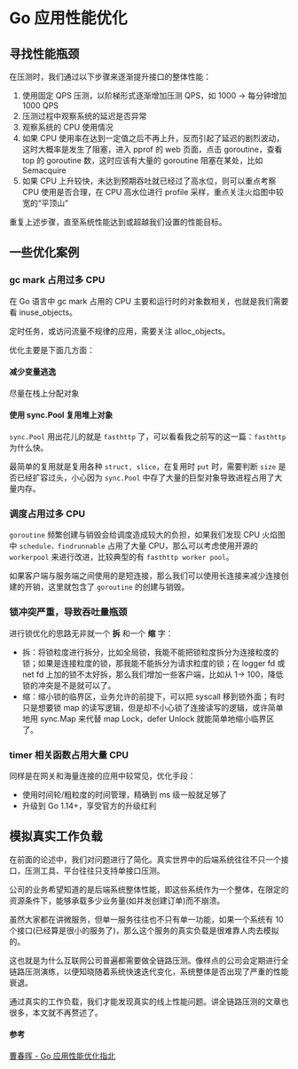 # Go 应用性能优化



## 寻找性能瓶颈

在压测时，我们通过以下步骤来逐渐提升接口的整体性能：

1. 使用固定 QPS 压测，以阶梯形式逐渐增加压测 QPS，如 1000 -> 每分钟增加 1000 QPS
2. 压测过程中观察系统的延迟是否异常
3. 观察系统的 CPU 使用情况
4. 如果 CPU 使用率在达到一定值之后不再上升，反而引起了延迟的剧烈波动，这时大概率是发生了阻塞，进入 pprof 的 web 页面，点击 goroutine，查看 top 的 goroutine 数，这时应该有大量的 goroutine 阻塞在某处，比如 Semacquire
5. 如果 CPU 上升较快，未达到预期吞吐就已经过了高水位，则可以重点考察 CPU 使用是否合理，在 CPU 高水位进行 profile 采样，重点关注火焰图中较宽的“平顶山”

重复上述步骤，直至系统性能达到或超越我们设置的性能目标。





## 一些优化案例

### gc mark 占用过多 CPU

在 Go 语言中 gc mark 占用的 CPU 主要和运行时的对象数相关，也就是我们需要看 inuse_objects。

定时任务，或访问流量不规律的应用，需要关注 alloc_objects。

优化主要是下面几方面：



#### 减少变量逃逸

尽量在栈上分配对象



#### 使用 sync.Pool 复用堆上对象

`sync.Pool` 用出花儿的就是 `fasthttp` 了，可以看看我之前写的这一篇：`fasthttp` 为什么快。

最简单的复用就是复用各种 `struct, slice`，在复用时 `put` 时，需要判断 `size` 是否已经扩容过头，小心因为 `sync.Pool` 中存了大量的巨型对象导致进程占用了大量内存。



### 调度占用过多 CPU

`goroutine` 频繁创建与销毁会给调度造成较大的负担，如果我们发现 CPU 火焰图中 `schedule，findrunnable` 占用了大量 CPU，那么可以考虑使用开源的 `workerpool` 来进行改进，比较典型的有 `fasthttp worker pool`。

如果客户端与服务端之间使用的是短连接，那么我们可以使用长连接来减少连接创建的开销，这里就包含了 `goroutine` 的创建与销毁。



### 锁冲突严重，导致吞吐量瓶颈

进行锁优化的思路无非就一个 **拆** 和一个 **缩** 字：

- 拆：将锁粒度进行拆分，比如全局锁，我能不能把锁粒度拆分为连接粒度的锁；如果是连接粒度的锁，那我能不能拆分为请求粒度的锁；在 logger fd 或 net fd 上加的锁不太好拆，那么我们增加一些客户端，比如从 1-> 100，降低锁的冲突是不是就可以了。
- 缩：缩小锁的临界区，业务允许的前提下，可以把 syscall 移到锁外面；有时只是想要锁 map 的读写逻辑，但是却不小心锁了连接读写的逻辑，或许简单地用 sync.Map 来代替 map Lock，defer Unlock 就能简单地缩小临界区了。



### timer 相关函数占用大量 CPU

同样是在网关和海量连接的应用中较常见，优化手段：

- 使用时间轮/粗粒度的时间管理，精确到 ms 级一般就足够了
- 升级到 Go 1.14+，享受官方的升级红利



## 模拟真实工作负载

在前面的论述中，我们对问题进行了简化。真实世界中的后端系统往往不只一个接口，压测工具、平台往往只支持单接口压测。

公司的业务希望知道的是后端系统整体性能，即这些系统作为一个整体，在限定的资源条件下，能够承载多少业务量(如并发创建订单)而不崩溃。

虽然大家都在讲微服务，但单一服务往往也不只有单一功能，如果一个系统有 10 个接口(已经算是很小的服务了)，那么这个服务的真实负载是很难靠人肉去模拟的。

这也就是为什么互联网公司普遍都需要做全链路压测。像样点的公司会定期进行全链路压测演练，以便知晓随着系统快速迭代变化，系统整体是否出现了严重的性能衰退。

通过真实的工作负载，我们才能发现真实的线上性能问题。讲全链路压测的文章也很多，本文就不再赘述了。





#### 参考

[曹春晖 - Go 应用性能优化指北](https://mp.weixin.qq.com/s/45L1lIgZxXjyld23D9hZzw)